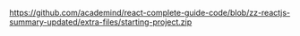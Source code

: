 https://github.com/academind/react-complete-guide-code/blob/zz-reactjs-summary-updated/extra-files/starting-project.zip
